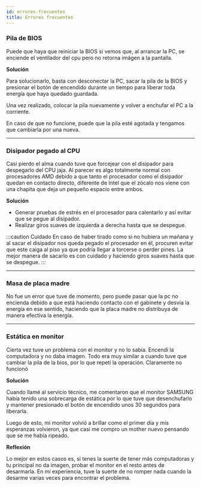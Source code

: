 ```yaml
---
id: errores-frecuentes
title: Errores frecuentes
---
```


### Pila de BIOS
Puede que haya que reiniciar la BIOS si vemos que, al arrancar la PC, se enciende el ventilador del cpu pero no retorna imágen a la pantalla. 

**Solución**

Para solucionarlo, basta con desconectar la PC, sacar la pila de la BIOS y presionar el botón de encendido durante un tiempo para liberar toda energía que haya quedado 
guardada. 

Una vez realizado, colocar la pila nuevamente y volver a enchufar el PC a la corriente. 

En caso de que no funcione, puede que la pila esté agotada y tengamos que cambiarla por una nueva.

---

### Disipador pegado al CPU
Casi pierdo el alma cuando tuve que forcejear con el disipador para despegarlo del CPU jaja. Al parecer es algo totalmente normal con procesadores AMD debido a que tanto el procesador
como el disipador quedan en contacto directo, diferente de Intel que el zócalo nos viene con una chapita que deja un pequeño espacio entre ambos.

**Solución**
- Generar pruebas de estrés en el procesador para calentarlo y así evitar que se pegue al disipador.
- Realizar giros suaves de izquierda a derecha hasta que se despegue. 

:::caution Cuidado
En caso de haber tirado como si no hubiera un mañana y al sacar el disipador nos queda pegado el procesador en él, procuren evitar que este caiga al piso
ya que podría llegar a torcerse o perder pines. La mejor manera de sacarlo es con cuidado y haciendo giros suaves hasta que se despegue. 
:::

--- 

### Masa de placa madre
No fue un error que tuve de momento, pero puede pasar que la pc no encienda debido a que está haciendo contacto con el gabinete y desvia la energía en ese sentido, haciendo que la placa madre no distribuya de manera efectiva la energía. 

---

### Estática en monitor
Cierta vez tuve un problema con el monitor y no lo sabía. Encendí la computadora y no daba imagen. Todo era muy similar a cuando tuve que cambiar la pila de la bios, por lo que repetí la operación. Claramente no funcionó

**Solución**

Cuando llamé al servicio técnico, me comentaron que el monitor SAMSUNG había tenido una sobrecarga de estática por lo que tuve que desenchufarlo y mantener presionado el botón de encendido unos 30 segundos para liberarla. 

Luego de esto, mi monitor volvió a brillar como el primer día y mis esperanzas volvieron, ya que casi me compro un mother nuevo pensando que se me había ripeado.

**Reflexión**

Lo mejor en estos casos es, si tenes la suerte de tener más computadoras y tu principal no da imagen, probar el monitor en el resto antes de desarmarla. En mi experiencia, tuve la suerte de no romper nada cuando la desarme varias veces para encontrar el problema.